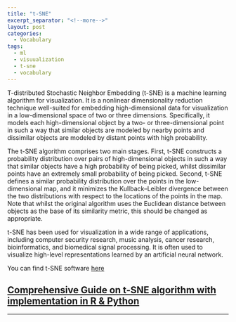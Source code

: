 ```yaml
---
title: "t-SNE"
excerpt_separator: "<!--more-->"
layout: post
categories:
  - Vocabulary
tags:
  - ml
  - visuualization
  - t-sne
  - vocabulary
---
```



T-distributed Stochastic Neighbor Embedding (t-SNE) is a  <!--more-->  machine learning algorithm for visualization. It is a nonlinear dimensionality reduction technique well-suited for embedding high-dimensional data for visualization in a low-dimensional space of two or three dimensions. Specifically, it models each high-dimensional object by a two- or three-dimensional point in such a way that similar objects are modeled by nearby points and dissimilar objects are modeled by distant points with high probability.

The t-SNE algorithm comprises two main stages. First, t-SNE constructs a probability distribution over pairs of high-dimensional objects in such a way that similar objects have a high probability of being picked, whilst dissimilar points have an extremely small probability of being picked. Second, t-SNE defines a similar probability distribution over the points in the low-dimensional map, and it minimizes the Kullback–Leibler divergence between the two distributions with respect to the locations of the points in the map. Note that whilst the original algorithm uses the Euclidean distance between objects as the base of its similarity metric, this should be changed as appropriate.

t-SNE has been used for visualization in a wide range of applications, including computer security research, music analysis, cancer research, bioinformatics, and biomedical signal processing. It is often used to visualize high-level representations learned by an artificial neural network.

You can find t-SNE software [here](https://lvdmaaten.github.io/software/)


## [Comprehensive Guide on t-SNE algorithm with implementation in R & Python](https://www.analyticsvidhya.com/blog/2017/01/t-sne-implementation-r-python/)















-------
